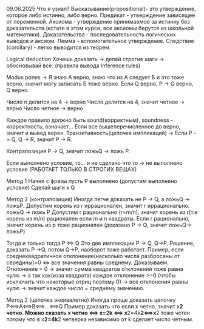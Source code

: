 09.06.2025
Что я узнал?
Высказывание(propositional)- это утверждение, которое либо истинно, либо верно. 
Предикат - утверждение зависящее от переменной.
Аксиома - утверждение принимаемое за истинну без доказательств.(кстати в этом курсе, все аксиомы берутся из школьной математики).
Доказательства - последовательность логических выводов и аксиом.
Лемма - вспомогательное утверждение.
Следствие (corollary) - легко выводится из теорем.

Logical deduction
Хочешь доказать -> делай строгие шаги -> обосновывай всё. (правила вывода Inference rules)

Modus pones -> Я знаю A верно, знаю что из А следует Б и это тоже верно, значит могу записать Б тоже верно.
Если Q верно, P -> Q верно, Q верно.

Число n делится на 4 -> верно
Число делится на 4, значит четное -> верно
Число четное -> верно

Каждое правило должно быть sound(корректным), soundness - корректность, означает...
Если все вышеперечисленное до верно, значит и вывод верен.
Транзитивность(цепочка импликаций) -> 
Если P -> Q, Q -> R, значит P -> R.

Контрапозиция
P -> Q, значит ложьQ -> ложь P.

Если выполнено условие, то...     и  не сделано что то -> не выполнено условие (РАБОТАЕТ ТОЛЬКО В СТРОГИХ ВЕЩАХ)

Метод 1 
Начни с фразы пусть P выполнено (допустим выполнено условие)
Сделай шаги к Q

Метод 2 (контрапозиция)
Иногда легче доказать не P -> Q, а ложьQ -> ложьP.
Допустим корень из r иррационален, значит r иррационально. ложьQ -> ложь P
Допустим r рационально (r=m/n), значит корень из r(т.е корень из m/n) рационален если m и n квадраты.
Если r рационально, значит корень из р тоже рационален (доказано P -> Q, значит ложьQ-> ложьP)


Тогда и только тогда P ⇔ Q
Это две импликации P -> Q, Q->P.
Решение, доказать P ->Q, потом Q->P, наоборот тоже работает.
Пример, если среднеквадратичное отклонение(насколько числа разбросаны от середины)=0 ⇔ все значения равны среднему.
Доказываем.
Отклонение = 0 -> значит сумма квадратов отклонений тоже равна нулю -> а так как(изза квадрата) каждое отклонение >=0 (чтобы исключить что некоторые отриц поэтому 0) -> все отклонения равны нулю -> значит каждое число = среднему значению.

Метод 2 (цепочка эквивалетно)
Иногда проще доказать цепочку P⟺A⟺B⟺...⟺Q
Пример доказать что если x четно, значит x**2 четно.
Можно сказать х четно ⟺ x=2k ⟺ x**2=4k**2⟺x**2 тоже четен потому что в x**2=4k**2 четверка независимо от k сделает число четным.


